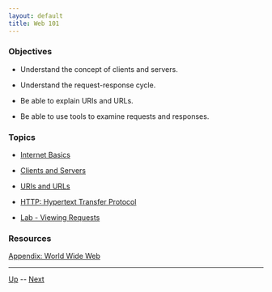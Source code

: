 ```yaml
---
layout: default
title: Web 101
---
```


### Objectives

* Understand the concept of clients and servers.

* Understand the request-response cycle.

* Be able to explain URIs and URLs.

* Be able to use tools to examine requests and responses.


### Topics
*  [Internet Basics](internet-basics.md) 

*  [Clients and Servers](clients-and-servers.md) 

*  [URIs and URLs](uri.md) 

*  [HTTP: Hypertext Transfer Protocol](http-protocol.md) 

*  [Lab - Viewing Requests](labs.md) 



### Resources

[Appendix: World Wide Web](resources/WorldWideWeb.md)

<hr>

[Up](../README.md) -- [Next](internet-basics.md)
